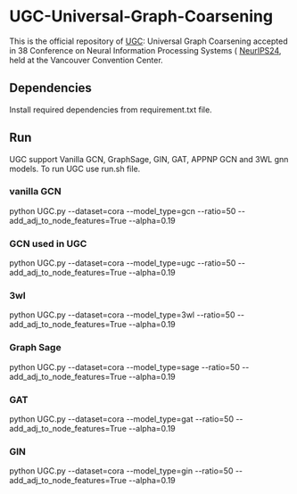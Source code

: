 # UGC-Universal-Graph-Coarsening
This is the official repository of [UGC]([https://nips.cc/virtual/2024/poster/93695]): Universal Graph Coarsening accepted in 38 Conference on Neural Information Processing Systems ( [NeurIPS24]([https://www.genome.gov/](https://neurips.cc/Conferences/2024/CallForPapers)), held at the Vancouver Convention Center.


## Dependencies
Install required dependencies from requirement.txt file.

## Run
UGC support Vanilla GCN, GraphSage, GIN, GAT, APPNP GCN and 3WL gnn models. To run UGC use run.sh file.

### vanilla GCN
python UGC.py --dataset=cora --model_type=gcn --ratio=50 --add_adj_to_node_features=True --alpha=0.19

### GCN used in UGC 
python UGC.py --dataset=cora --model_type=ugc --ratio=50 --add_adj_to_node_features=True --alpha=0.19

### 3wl
python UGC.py --dataset=cora --model_type=3wl --ratio=50 --add_adj_to_node_features=True --alpha=0.19

### Graph Sage
python UGC.py --dataset=cora --model_type=sage --ratio=50 --add_adj_to_node_features=True --alpha=0.19

### GAT
python UGC.py --dataset=cora --model_type=gat --ratio=50 --add_adj_to_node_features=True --alpha=0.19

### GIN
python UGC.py --dataset=cora --model_type=gin --ratio=50 --add_adj_to_node_features=True --alpha=0.19
